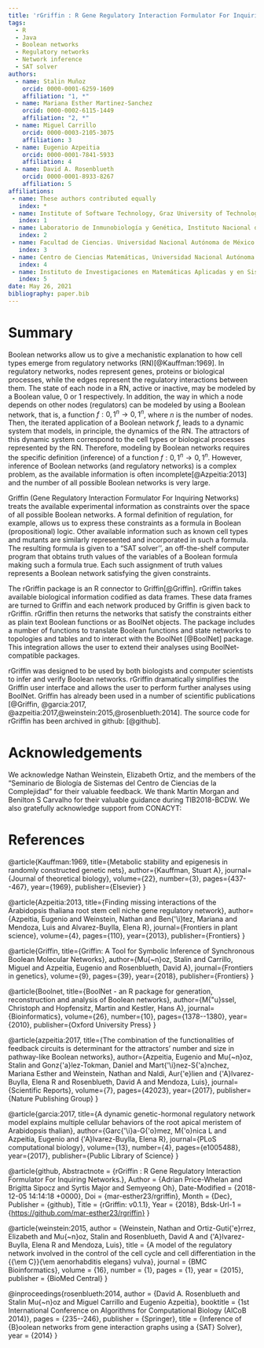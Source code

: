 ```yaml
---
title: 'rGriffin : R Gene Regulatory Interaction Formulator For Inquiring Networks'
tags:
  - R
  - Java
  - Boolean networks
  - Regulatory networks
  - Network inference
  - SAT solver
authors:
  - name: Stalin Muñoz
    orcid: 0000-0001-6259-1609
    affiliation: "1, *"
  - name: Mariana Esther Martinez-Sanchez
    orcid: 0000-0002-6115-1449
    affiliation: "2, *"
  - name: Miguel Carrillo
    orcid: 0000-0003-2105-3075
    affiliation: 3
  - name: Eugenio Azpeitia
    orcid: 0000-0001-7841-5933
    affiliation: 4
  - name: David A. Rosenblueth
    orcid: 0000-0001-8933-8267
    affiliation: 5
affiliations:
 - name: These authors contributed equally
   index: *
 - name: Institute of Software Technology, Graz University of Technology
   index: 1
 - name: Laboratorio de Inmunobiología y Genética, Instituto Nacional de Enfermedades Respiratorias Ismael Cosío Villegas
   index: 2
 - name: Facultad de Ciencias. Universidad Nacional Autónoma de México
   index: 3
 - name: Centro de Ciencias Matemáticas, Universidad Nacional Autónoma de México
   index: 4
 - name: Instituto de Investigaciones en Matemáticas Aplicadas y en Sistemas, Universidad Nacional Autónoma de México
   index: 5
date: May 26, 2021
bibliography: paper.bib
---
```


# Summary

Boolean networks allow us to give a mechanistic explanation to how cell types emerge from regulatory networks (RN)[@Kauffman:1969]. In regulatory networks, nodes represent genes, proteins or biological processes, while the edges represent the regulatory interactions between them. The state of each node in a RN, active or inactive, may be modeled by a Boolean value, $0$ or $1$ respectively. In addition, the way in which a node depends on other nodes (regulators) can be modeled by using a Boolean network, that is, a function $f: {0,1}^n \rightarrow {0,1}^n$, where $n$ is the number of nodes. Then, the iterated application of a Boolean network $f$, leads to a dynamic system that models, in principle, the dynamics of the RN. The attractors of this dynamic system correspond to the cell types or biological processes represented by the RN. Therefore, modeling by Boolean networks requires the specific definition (inference) of a function $f: {0,1}^n \rightarrow {0,1}^n$. However, inference of Boolean networks (and regulatory networks) is a complex problem, as the available information is often incomplete[@Azpeitia:2013] and the number of all possible Boolean networks is very large. 

Griffin (Gene Regulatory Interaction Formulator For Inquiring Networks) treats the available experimental information as constraints over the space of all possible Boolean networks. A formal definition of regulation, for example, allows us to express these constraints as a formula in Boolean (propositional) logic. Other available information such as known cell types and mutants are similarly represented and incorporated in such a formula. The resulting formula is given to a “SAT solver’’, an off-the-shelf computer program that obtains truth values of the variables of a Boolean formula making such a formula true. Each such assignment of truth values represents a Boolean network satisfying the given constraints.

The rGriffin package is an R connector to Griffin[@Griffin]. rGriffin takes available biological information codified as data frames. These data frames are turned to Griffin and each network produced by Griffin is given back to rGriffin. rGriffin then returns the networks that satisfy the constraints either as plain text Boolean functions or as BoolNet objects. The package includes a number of functions to translate Boolean functions and state networks to topologies and tables and to interact with the BoolNet [@BoolNet] package. This integration allows the user to extend their analyses using BoolNet-compatible packages.

rGriffin was designed to be used by both biologists and computer scientists to infer and verify Boolean networks. rGriffin dramatically simplifies the Griffin user interface and allows the user to perform further analyses using BoolNet. Griffin has already been used in a number of scientific publications [@Griffin, @garcia:2017, @azpeitia:2017,@weinstein:2015,@rosenblueth:2014]. The source code for rGriffin has been archived in github: [@github].

# Acknowledgements

We acknowledge Nathan Weinstein, Elizabeth Ortiz, and the members of the “Seminario de Biología de Sistemas del Centro de Ciencias de la Complejidad” for their valuable feedback. We thank Martin Morgan and Benilton S Carvalho for their valuable guidance during TIB2018-BCDW. We also gratefully acknowledge support from CONACYT: 

# References

@article{Kauffman:1969,
  title={Metabolic stability and epigenesis in randomly constructed genetic nets},
  author={Kauffman, Stuart A},
  journal={Journal of theoretical biology},
  volume={22},
  number={3},
  pages={437--467},
  year={1969},
  publisher={Elsevier}
}

@article{Azpeitia:2013,
  title={Finding missing interactions of the Arabidopsis thaliana root stem cell niche gene regulatory network},
  author={Azpeitia, Eugenio and Weinstein, Nathan and Ben{\'\i}tez, Mariana and Mendoza, Luis and Alvarez-Buylla, Elena R},
  journal={Frontiers in plant science},
  volume={4},
  pages={110},
  year={2013},
  publisher={Frontiers}
}

@article{Griffin,
  title={Griffin: A Tool for Symbolic Inference of Synchronous Boolean Molecular Networks},
  author={Mu{\~n}oz, Stalin and Carrillo, Miguel and Azpeitia, Eugenio and Rosenblueth, David A},
  journal={Frontiers in genetics},
  volume={9},
  pages={39},
  year={2018},
  publisher={Frontiers}
}

@article{Boolnet,
  title={BoolNet - an R package for generation, reconstruction and analysis of Boolean networks},
  author={M{\"u}ssel, Christoph and Hopfensitz, Martin and Kestler, Hans A},
  journal={Bioinformatics},
  volume={26},
  number={10},
  pages={1378--1380},
  year={2010},
  publisher={Oxford University Press}
}

@article{azpeitia:2017,
  title={The combination of the functionalities of feedback circuits is determinant for the attractors’ number and size in pathway-like Boolean networks},
  author={Azpeitia, Eugenio and Mu{\~n}oz, Stalin and Gonz{\'a}lez-Tokman, Daniel and Mart{\'\i}nez-S{\'a}nchez, Mariana Esther and Weinstein, Nathan and Naldi, Aur{\'e}lien and {\'A}lvarez-Buylla, Elena R and Rosenblueth, David A and Mendoza, Luis},
  journal={Scientific Reports},
  volume={7},
  pages={42023},
  year={2017},
  publisher={Nature Publishing Group}
}

@article{garcia:2017,
  title={A dynamic genetic-hormonal regulatory network model explains multiple cellular behaviors of the root apical meristem of Arabidopsis thalian},
  author={Garc{\'\i}a-G{\'o}mez, M{\'o}nica L and Azpeitia, Eugenio and {\'A}lvarez-Buylla, Elena R},
  journal={PLoS computational biology},
  volume={13},
  number={4},
  pages={e1005488},
  year={2017},
  publisher={Public Library of Science}
}


@article{github,
    Abstractnote = {rGriffin : R Gene Regulatory Interaction Formulator For Inquiring Networks.},
    Author = {Adrian Price-Whelan and Brigitta Sipocz and Syrtis Major and Semyeong Oh},
    Date-Modified = {2018-12-05 14:14:18 +0000},
    Doi = {mar-esther23/rgriffin},
    Month = {Dec},
    Publisher = {github},
    Title = {rGriffin: v0.1.1},
    Year = {2018},
    Bdsk-Url-1 = {https://github.com/mar-esther23/rgriffin}
}

@article{weinstein:2015,
  author =        {Weinstein, Nathan and Ortiz-Guti{\'e}rrez, Elizabeth and 
                  Mu{\~n}oz, Stalin and Rosenblueth, David A and 
                  {\'A}lvarez-Buylla, Elena R and Mendoza, Luis},
  title =         {A model of the regulatory network involved in the control
                  of the cell cycle and cell differentiation in the {{\em C}}{\em aenorhabditis elegans} vulva},
  journal =       {BMC Bioinformatics},
  volume =        {16},
  number =        {1},
  pages =         {1},
  year =          {2015},
  publisher =     {BioMed Central}
}

@inproceedings{rosenblueth:2014,
  author =        {David A. Rosenblueth and Stalin Mu{\~n}oz and
                   Miguel Carrillo and Eugenio Azpeitia},
  booktitle =     {1st International Conference on Algorithms for
                   Computational Biology (AlCoB 2014)},
  pages =         {235--246},
  publisher =     {Springer},
  title =         {Inference of {B}oolean networks from gene interaction
                   graphs using a {SAT} Solver},
  year =          {2014}
}



